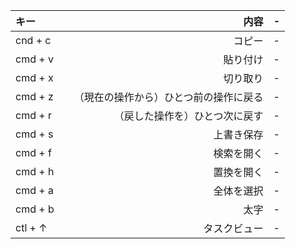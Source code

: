 

| キー | 内容 | - |
|:-----------|------------:|:------------:|
| cnd + c       |        コピー |     -     |
| cmd + v       |        貼り付け |     -     |
| cmd + x     |      切り取り |    -    |
| cmd + z         |     （現在の操作から）ひとつ前の操作に戻る　|      -      |
| cmd + r       |       （戻した操作を）ひとつ次に戻す |    -    |
| cmd + s    |     上書き保存 |   -    |
| cmd + f    |     検索を開く |   -    |
| cmd + h    |     置換を開く |   -    |
| cmd + a    |     全体を選択 |   -    |
| cmd + b    |     太字 |   -    |
| ctl + ↑    |     タスクビュー |   -    |
